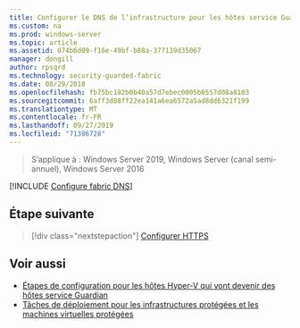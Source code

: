 ```yaml
---
title: Configurer le DNS de l’infrastructure pour les hôtes service Guardian (TPM)
ms.custom: na
ms.prod: windows-server
ms.topic: article
ms.assetid: 074b6d09-f16e-49bf-b88a-377139d35067
manager: dongill
author: rpsqrd
ms.technology: security-guarded-fabric
ms.date: 08/29/2018
ms.openlocfilehash: fb75bc182b0b40a57d7ebec0005b6557d08a8103
ms.sourcegitcommit: 6aff3d88ff22ea141a6ea6572a5ad8dd6321f199
ms.translationtype: MT
ms.contentlocale: fr-FR
ms.lasthandoff: 09/27/2019
ms.locfileid: "71386728"
---
```

>S’applique à : Windows Server 2019, Windows Server (canal semi-annuel), Windows Server 2016

[!INCLUDE [Configure fabric DNS](../../../includes/guarded-fabric-configure-fabric-dns.md)] 

## <a name="next-step"></a>Étape suivante

> [!div class="nextstepaction"]
> [Configurer HTTPS](guarded-fabric-configure-hgs-https.md)

## <a name="see-also"></a>Voir aussi

- [Étapes de configuration pour les hôtes Hyper-V qui vont devenir des hôtes service Guardian](guarded-fabric-configure-hgs-with-authorized-hyper-v-hosts.md)
- [Tâches de déploiement pour les infrastructures protégées et les machines virtuelles protégées](guarded-fabric-deploying-hgs-overview.md#deployment-tasks-for-guarded-fabrics-and-shielded-vms)

